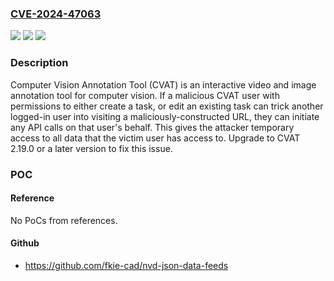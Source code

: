 ### [CVE-2024-47063](https://cve.mitre.org/cgi-bin/cvename.cgi?name=CVE-2024-47063)
![](https://img.shields.io/static/v1?label=Product&message=cvat&color=blue)
![](https://img.shields.io/static/v1?label=Version&message=%3D%20%3E%3D%202.4.7%2C%20%3C%202.19.0%20&color=brighgreen)
![](https://img.shields.io/static/v1?label=Vulnerability&message=CWE-79%3A%20Improper%20Neutralization%20of%20Input%20During%20Web%20Page%20Generation%20('Cross-site%20Scripting')&color=brighgreen)

### Description

Computer Vision Annotation Tool (CVAT) is an interactive video and image annotation tool for computer vision. If a malicious CVAT user with permissions to either create a task, or edit an existing task can trick another logged-in user into visiting a maliciously-constructed URL, they can initiate any API calls on that user's behalf. This gives the attacker temporary access to all data that the victim user has access to. Upgrade to CVAT 2.19.0 or a later version to fix this issue.

### POC

#### Reference
No PoCs from references.

#### Github
- https://github.com/fkie-cad/nvd-json-data-feeds

